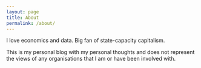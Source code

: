 ```yaml
---
layout: page
title: About
permalink: /about/
---
```


I love economics and data. Big fan of state-capacity capitalism.

This is my personal blog with my personal thoughts and does not represent the views of any organisations that I am or have been involved with.